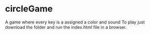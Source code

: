 # circleGame
A game where every key is a assigned a color and sound
To play just download the folder and run the index.html file in a browser.
